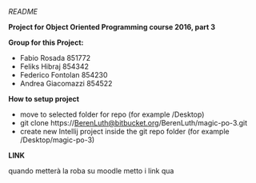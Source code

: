*README*

**Project for Object Oriented Programming course 2016, part 3**

**Group for this Project:**

- Fabio Rosada 851772
- Feliks Hibraj 854342
- Federico Fontolan 854230
- Andrea Giacomazzi 854522
 
**How to setup project**

* move to selected folder for repo (for example /Desktop)
* git clone https://BerenLuth@bitbucket.org/BerenLuth/magic-po-3.git
* create new Intellij project inside the git repo folder (for example /Desktop/magic-po-3)

**LINK**

quando metterà la roba su moodle metto i link qua